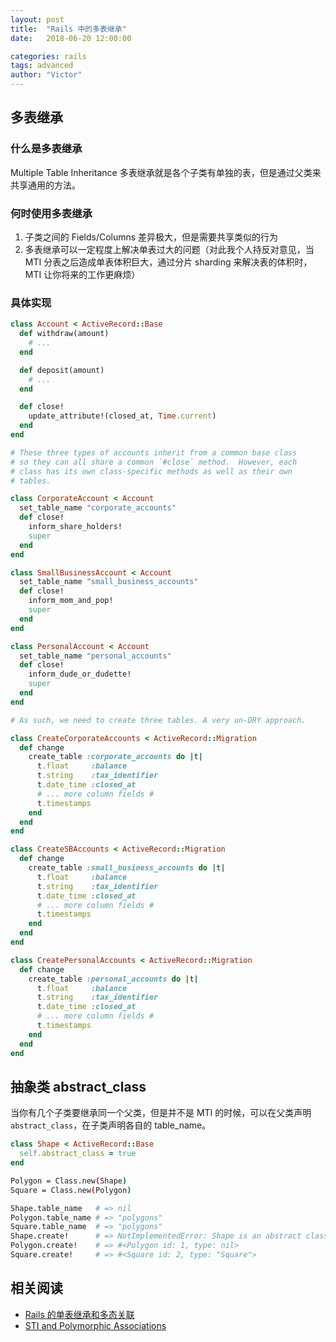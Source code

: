 ```yaml
---
layout: post
title:  "Rails 中的多表继承"
date:   2018-06-20 12:00:00

categories: rails
tags: advanced
author: "Victor"
---
```


## 多表继承

### 什么是多表继承

Multiple Table Inheritance 多表继承就是各个子类有单独的表，但是通过父类来共享通用的方法。

### 何时使用多表继承

1. 子类之间的 Fields/Columns 差异极大，但是需要共享类似的行为
2. 多表继承可以一定程度上解决单表过大的问题（对此我个人持反对意见，当 MTI 分表之后造成单表体积巨大，通过分片 sharding 来解决表的体积时，MTI 让你将来的工作更麻烦）

### 具体实现

```ruby
class Account < ActiveRecord::Base
  def withdraw(amount)
    # ...
  end

  def deposit(amount)
    # ...
  end

  def close!
    update_attribute!(closed_at, Time.current)
  end
end

# These three types of accounts inherit from a common base class
# so they can all share a common `#close` method.  However, each
# class has its own class-specific methods as well as their own
# tables.

class CorporateAccount < Account
  set_table_name "corporate_accounts"
  def close!
    inform_share_holders!
    super
  end
end

class SmallBusinessAccount < Account
  set_table_name "small_business_accounts"
  def close!
    inform_mom_and_pop!
    super
  end
end

class PersonalAccount < Account
  set_table_name "personal_accounts"
  def close!
    inform_dude_or_dudette!
    super
  end
end
```

```ruby
# As such, we need to create three tables. A very un-DRY approach.

class CreateCorporateAccounts < ActiveRecord::Migration
  def change
    create_table :corporate_accounts do |t|
      t.float     :balance
      t.string    :tax_identifier
      t.date_time :closed_at
      # ... more column fields #
      t.timestamps
    end
  end
end

class CreateSBAccounts < ActiveRecord::Migration
  def change
    create_table :small_business_accounts do |t|
      t.float     :balance
      t.string    :tax_identifier
      t.date_time :closed_at
      # ... more column fields #
      t.timestamps
    end
  end
end

class CreatePersonalAccounts < ActiveRecord::Migration
  def change
    create_table :personal_accounts do |t|
      t.float     :balance
      t.string    :tax_identifier
      t.date_time :closed_at
      # ... more column fields #
      t.timestamps
    end
  end
end
```

## 抽象类 abstract_class

当你有几个子类要继承同一个父类，但是并不是 MTI 的时候，可以在父类声明 `abstract_class`，在子类声明各自的 table_name。

```ruby
class Shape < ActiveRecord::Base
  self.abstract_class = true
end
```

```bash
Polygon = Class.new(Shape)
Square = Class.new(Polygon)

Shape.table_name   # => nil
Polygon.table_name # => "polygons"
Square.table_name  # => "polygons"
Shape.create!      # => NotImplementedError: Shape is an abstract class and cannot be instantiated.
Polygon.create!    # => #<Polygon id: 1, type: nil>
Square.create!     # => #<Square id: 2, type: "Square">
```

## 相关阅读

* [Rails 的单表继承和多态关联](https://segmentfault.com/a/1190000010016287)
* [STI and Polymorphic Associations](http://railscasts.com/episodes/394-sti-and-polymorphic-associations)

